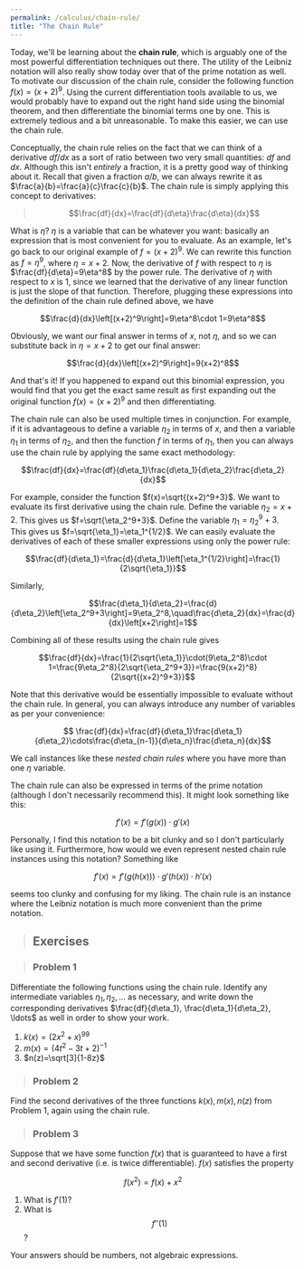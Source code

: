 ```yaml
---
permalink: /calculus/chain-rule/
title: "The Chain Rule"
---
```


Today, we'll be learning about the **chain rule**, which is arguably one of the most powerful differentiation techniques out there. The utility of the Leibniz notation will also really show today over that of the prime notation as well. To motivate our discussion of the chain rule, consider the following function $f(x)=(x+2)^{9}$. Using the current differentiation tools available to us, we would probably have to expand out the right hand side using the binomial theorem, and then differentiate the binomial terms one by one. This is extremely tedious and a bit unreasonable. To make this easier, we can use the chain rule. 

Conceptually, the chain rule relies on the fact that we can think of a derivative $df/dx$ as a sort of ratio between two very small quantities: $df$ and $dx$. Although this isn't _entirely_ a fraction, it is a pretty good way of thinking about it. Recall that given a fraction $a/b$, we can always rewrite it as $\frac{a}{b}=\frac{a}{c}\frac{c}{b}$. The chain rule is simply applying this concept to derivatives:

> $$\frac{df}{dx}=\frac{df}{d\eta}\frac{d\eta}{dx}$$

What is $\eta$? $\eta$ is a variable that can be whatever you want: basically an expression that is most convenient for you to evaluate. As an example, let's go back to our original example of $f=(x+2)^9$. We can rewrite this function as $f=\eta^9$, where $\eta=x+2$. Now, the derivative of $f$ with respect to $\eta$ is $\frac{df}{d\eta}=9\eta^8$ by the power rule. The derivative of $\eta$ with respect to $x$ is $1$, since we learned that the derivative of any linear function is just the slope of that function. Therefore, plugging these expressions into the definition of the chain rule defined above, we have

$$\frac{d}{dx}\left[(x+2)^9\right]=9\eta^8\cdot 1=9\eta^8$$

Obviously, we want our final answer in terms of $x$, not $\eta$, and so we can substitute back in $\eta=x+2$ to get our final answer:

$$\frac{d}{dx}\left[(x+2)^9\right]=9(x+2)^8$$

And that's it! If you happened to expand out this binomial expression, you would find that you get the exact same result as first expanding out the original function $f(x)=(x+2)^9$ and then differentiating. 

The chain rule can also be used multiple times in conjunction. For example, if it is advantageous to define a variable $\eta_2$ in terms of $x$, and then a variable $\eta_1$ in terms of $\eta_2$, and then the function $f$ in terms of $\eta_1$, then you can always use the chain rule by applying the same exact methodology:

$$\frac{df}{dx}=\frac{df}{d\eta_1}\frac{d\eta_1}{d\eta_2}\frac{d\eta_2}{dx}$$

For example, consider the function $f(x)=\sqrt{(x+2)^9+3}$. We want to evaluate its first derivative using the chain rule. Define the variable $\eta_2=x+2$. This gives us $f=\sqrt{\eta_2^9+3}$. Define the variable $\eta_1=\eta_2^9+3$. This gives us $f=\sqrt{\eta_1}=\eta_1^{1/2}$. We can easily evaluate the derivatives of each of these smaller expressions using only the power rule:

$$\frac{df}{d\eta_1}=\frac{d}{d\eta_1}\left[\eta_1^{1/2}\right]=\frac{1}{2\sqrt{\eta_1}}$$

Similarly,

$$\frac{d\eta_1}{d\eta_2}=\frac{d}{d\eta_2}\left[\eta_2^9+3\right]=9\eta_2^8,\quad\frac{d\eta_2}{dx}=\frac{d}{dx}\left[x+2\right]=1$$

Combining all of these results using the chain rule gives

$$\frac{df}{dx}=\frac{1}{2\sqrt{\eta_1}}\cdot(9\eta_2^8)\cdot 1=\frac{9\eta_2^8}{2\sqrt{\eta_2^9+3}}=\frac{9(x+2)^8}{2\sqrt{(x+2)^9+3}}$$

Note that this derivative would be essentially impossible to evaluate without the chain rule. In general, you can always introduce any number of variables as per your convenience:

$$ \frac{df}{dx}=\frac{df}{d\eta_1}\frac{d\eta_1}{d\eta_2}\cdots\frac{d\eta_{n-1}}{d\eta_n}\frac{d\eta_n}{dx}$$

We call instances like these _nested chain rules_ where you have more than one $\eta$ variable.

The chain rule can also be expressed in terms of the prime notation (although I don't necessarily recommend this). It might look something like this:

$$f'(x)=f'(g(x))\cdot g'(x)$$

Personally, I find this notation to be a bit clunky and so I don't particularly like using it. Furthermore, how would we even represent nested chain rule instances using this notation? Something like

$$f'(x)=f'(g(h(x)))\cdot g'(h(x))\cdot h'(x)$$

seems too clunky and confusing for my liking. The chain rule is an instance where the Leibniz notation is much more convenient than the prime notation.

> ## Exercises

> ### Problem 1

Differentiate the following functions using the chain rule. Identify any intermediate variables $\eta_1, \eta_2, \ldots$ as necessary, and write down the corresponding derivatives $\frac{df}{d\eta_1}, \frac{d\eta_1}{d\eta_2}, \ldots$ as well in order to show your work.

  1. $k(x)=(2x^2+x)^{99}$
  2. $m(x)=(4t^2-3t+2)^{-1}$
  3. $n(z)=\sqrt[3]{1-8z}$

> ### Problem 2

Find the second derivatives of the three functions $k(x), m(x), n(z)$ from Problem 1, again using the chain rule.

> ### Problem 3

Suppose that we have some function $f(x)$ that is guaranteed to have a first and second derivative (i.e. is twice differentiable). $f(x)$ satisfies the property

$$f(x^2)=f(x)+x^2$$

  1. What is $f'(1)$?
  2. What is $$f''(1)$$?

Your answers should be numbers, not algebraic expressions.